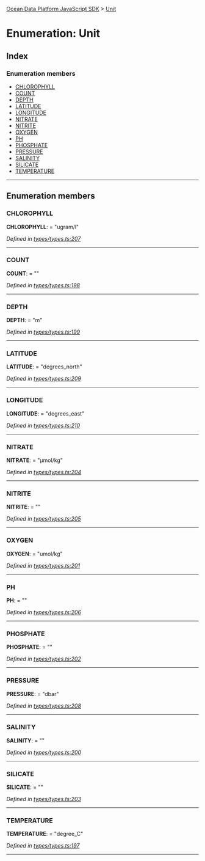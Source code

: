 [Ocean Data Platform JavaScript SDK](../README.md) > [Unit](../enums/unit.md)

# Enumeration: Unit

## Index

### Enumeration members

* [CHLOROPHYLL](unit.md#chlorophyll)
* [COUNT](unit.md#count)
* [DEPTH](unit.md#depth)
* [LATITUDE](unit.md#latitude)
* [LONGITUDE](unit.md#longitude)
* [NITRATE](unit.md#nitrate)
* [NITRITE](unit.md#nitrite)
* [OXYGEN](unit.md#oxygen)
* [PH](unit.md#ph)
* [PHOSPHATE](unit.md#phosphate)
* [PRESSURE](unit.md#pressure)
* [SALINITY](unit.md#salinity)
* [SILICATE](unit.md#silicate)
* [TEMPERATURE](unit.md#temperature)

---

## Enumeration members

<a id="chlorophyll"></a>

###  CHLOROPHYLL

**CHLOROPHYLL**:  = "ugram/l"

*Defined in [types/types.ts:207](https://github.com/C4IROcean/ODP-sdk-js/blob/cee227f/source/types/types.ts#L207)*

___
<a id="count"></a>

###  COUNT

**COUNT**:  = ""

*Defined in [types/types.ts:198](https://github.com/C4IROcean/ODP-sdk-js/blob/cee227f/source/types/types.ts#L198)*

___
<a id="depth"></a>

###  DEPTH

**DEPTH**:  = "m"

*Defined in [types/types.ts:199](https://github.com/C4IROcean/ODP-sdk-js/blob/cee227f/source/types/types.ts#L199)*

___
<a id="latitude"></a>

###  LATITUDE

**LATITUDE**:  = "degrees_north"

*Defined in [types/types.ts:209](https://github.com/C4IROcean/ODP-sdk-js/blob/cee227f/source/types/types.ts#L209)*

___
<a id="longitude"></a>

###  LONGITUDE

**LONGITUDE**:  = "degrees_east"

*Defined in [types/types.ts:210](https://github.com/C4IROcean/ODP-sdk-js/blob/cee227f/source/types/types.ts#L210)*

___
<a id="nitrate"></a>

###  NITRATE

**NITRATE**:  = "µmol/kg"

*Defined in [types/types.ts:204](https://github.com/C4IROcean/ODP-sdk-js/blob/cee227f/source/types/types.ts#L204)*

___
<a id="nitrite"></a>

###  NITRITE

**NITRITE**:  = ""

*Defined in [types/types.ts:205](https://github.com/C4IROcean/ODP-sdk-js/blob/cee227f/source/types/types.ts#L205)*

___
<a id="oxygen"></a>

###  OXYGEN

**OXYGEN**:  = "umol/kg"

*Defined in [types/types.ts:201](https://github.com/C4IROcean/ODP-sdk-js/blob/cee227f/source/types/types.ts#L201)*

___
<a id="ph"></a>

###  PH

**PH**:  = ""

*Defined in [types/types.ts:206](https://github.com/C4IROcean/ODP-sdk-js/blob/cee227f/source/types/types.ts#L206)*

___
<a id="phosphate"></a>

###  PHOSPHATE

**PHOSPHATE**:  = ""

*Defined in [types/types.ts:202](https://github.com/C4IROcean/ODP-sdk-js/blob/cee227f/source/types/types.ts#L202)*

___
<a id="pressure"></a>

###  PRESSURE

**PRESSURE**:  = "dbar"

*Defined in [types/types.ts:208](https://github.com/C4IROcean/ODP-sdk-js/blob/cee227f/source/types/types.ts#L208)*

___
<a id="salinity"></a>

###  SALINITY

**SALINITY**:  = ""

*Defined in [types/types.ts:200](https://github.com/C4IROcean/ODP-sdk-js/blob/cee227f/source/types/types.ts#L200)*

___
<a id="silicate"></a>

###  SILICATE

**SILICATE**:  = ""

*Defined in [types/types.ts:203](https://github.com/C4IROcean/ODP-sdk-js/blob/cee227f/source/types/types.ts#L203)*

___
<a id="temperature"></a>

###  TEMPERATURE

**TEMPERATURE**:  = "degree_C"

*Defined in [types/types.ts:197](https://github.com/C4IROcean/ODP-sdk-js/blob/cee227f/source/types/types.ts#L197)*

___

